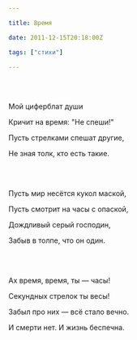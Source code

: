 ```yaml
---

title: Время

date: 2011-12-15T20:18:00Z

tags: ["стихи"]

---
```


<br/><br/>

Мой циферблат души

Кричит на время: "Не спеши!"

Пусть стрелками спешат другие,

Не зная толк, кто есть такие.

<br/><br/>

Пусть мир несётся кукол маской,

Пусть смотрит на часы с опаской,

Дождливый серый господин,

Забыв в толпе, что он один.

<br/><br/>

Ах время, время, ты — часы!

Секундных стрелок ты весы!

Забыл про них — всё стало вечно.

И смерти нет. И жизнь беспечна.
